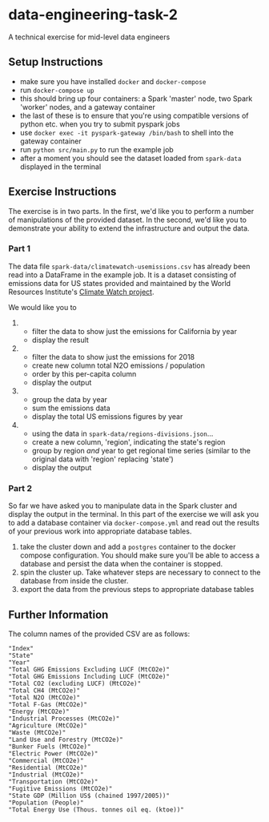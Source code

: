 data-engineering-task-2
=======================

A technical exercise for mid-level data engineers

Setup Instructions
------------------

- make sure you have installed `docker` and `docker-compose`
- run `docker-compose up`
- this should bring up four containers: a Spark 'master' node, two Spark 'worker' nodes, and a gateway container
- the last of these is to ensure that you're using compatible versions of python etc. when you try to submit pyspark jobs
- use `docker exec -it pyspark-gateway /bin/bash` to shell into the gateway container
- run `python src/main.py` to run the example job
- after a moment you should see the dataset loaded from `spark-data` displayed in the terminal

Exercise Instructions
---------------------

The exercise is in two parts. In the first, we'd like you to perform a number of manipulations of the provided dataset. In the second, we'd like you to demonstrate your ability to extend the infrastructure and output the data.

### Part 1

The data file `spark-data/climatewatch-usemissions.csv` has already been read into a DataFrame in the example job. It is a dataset consisting of emissions data for US states provided and maintained by the World Resources Institute's [Climate Watch project](http://cait.wri.org/).

We would like you to

1. - filter the data to show just the emissions for California by year
   - display the result
2. - filter the data to show just the emissions for 2018
   - create new column total N2O emissions / population
   - order by this per-capita column
   - display the output
3. - group the data by year
   - sum the emissions data
   - display the total US emissions figures by year
4. - using the data in `spark-data/regions-divisions.json`...
   - create a new column, 'region', indicating the state's region
   - group by region _and_ year to get regional time series (similar to the original data with 'region' replacing 'state')
   - display the output

### Part 2

So far we have asked you to manipulate data in the Spark cluster and display the output in the terminal. In this part of the exercise we will ask you to add a database container via `docker-compose.yml` and read out the results of your previous work into appropriate database tables.

1. take the cluster down and add a `postgres` container to the docker compose configuration. You should make sure you'll be able to access a database and persist the data when the container is stopped.
2. spin the cluster up. Take whatever steps are necessary to connect to the database from inside the cluster.
3. export the data from the previous steps to appropriate database tables

Further Information
-------------------

The column names of the provided CSV are as follows:

```
"Index"
"State"
"Year"
"Total GHG Emissions Excluding LUCF (MtCO2e)"
"Total GHG Emissions Including LUCF (MtCO2e)"
"Total CO2 (excluding LUCF) (MtCO2e)"
"Total CH4 (MtCO2e)"
"Total N2O (MtCO2e)"
"Total F-Gas (MtCO2e)"
"Energy (MtCO2e)"
"Industrial Processes (MtCO2e)"
"Agriculture (MtCO2e)"
"Waste (MtCO2e)"
"Land Use and Forestry (MtCO2e)"
"Bunker Fuels (MtCO2e)"
"Electric Power (MtCO2e)"
"Commercial (MtCO2e)"
"Residential (MtCO2e)"
"Industrial (MtCO2e)"
"Transportation (MtCO2e)"
"Fugitive Emissions (MtCO2e)"
"State GDP (Million US$ (chained 1997/2005))"
"Population (People)"
"Total Energy Use (Thous. tonnes oil eq. (ktoe))"
```
